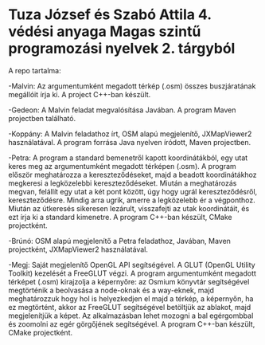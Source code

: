 Tuza József és Szabó Attila 4. védési anyaga Magas szintű programozási nyelvek 2. tárgyból
============================================

A repo tartalma:

-Malvin:
Az argumentumként megadott térkép (.osm) összes buszjáratának megállóit írja ki.
A project C++-ban készült.

-Gedeon:
A Malvin feladat megvalósítása Javában.
A program Maven projectben található.

-Koppány:
A Malvin feladathoz írt, OSM alapú megjelenítő, JXMapViewer2 használatával.
A program forrása Java nyelven íródott, Maven projectben.

-Petra:
A program a standard bemenetről kapott koordinátákból, egy utat keres meg az argumentumként megadott térképen (.osm).
A program először meghatározza a kereszteződéseket, majd a beadott koordinátákhoz megkeresi a legközelebbi kereszteződéseket. Miután a meghatározás megvan, felállít egy utat a két pont között, úgy hogy ugrál kereszteződésről, kereszteződésre. Mindig arra ugrik, amerre a legközelebb ér a végponthoz.
Miután az útkeresés sikeresen lezárult, visszafejti az utak koordinátáit, és ezt írja ki a standard kimenetre.
A program C++-ban készült, CMake projectként.

-Brúnó:
OSM alapú megjelenítő a Petra feladathoz, Javában, Maven projectként, JXMapViewer2 használatával.

-Megj:
Saját megjelenítő OpenGL API segítségével. A GLUT (OpenGL Utility Toolkit) kezelését a FreeGLUT végzi.
A program argumentumként megadott térképet (.osm) kirajzolja a képernyőre: az Osmium könyvtár segítségével megtörténik a beolvasása a node-oknak és a way-eknek, majd meghatározzuk hogy hol is helyezkedjen el majd a térkép, a képernyőn, ha ez megtörtént, akkor az FreeGLUT segítségével betöltjük az ablakot, majd megjelenítjük a képet.
Az alkalmazásban lehet mozogni a bal egérgombbal és zoomolni az egér görgőjének segítségével.
A program C++-ban készült, CMake projectként.
